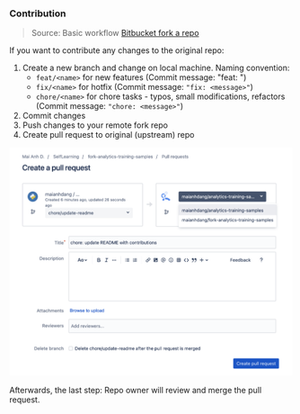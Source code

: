 ### Contribution ###
> Source: Basic workflow [Bitbucket fork a repo](https://support.atlassian.com/bitbucket-cloud/docs/fork-a-repository/)

If you want to contribute any changes to the original repo:
1. Create a new branch and change on local machine. Naming convention: 
    - `feat/<name>` for new features (Commit message: "feat: <message>")
    - `fix/<name>` for hotfix (Commit message: `"fix: <message>"`)
    - `chore/<name>` for chore tasks - typos, small modifications, refactors (Commit message: `"chore: <message>"`)
2. Commit changes
2. Push changes to your remote fork repo
3. Create pull request to original (upstream) repo

![](./images/fork-pull-request.png)

Afterwards, the last step: Repo owner will review and merge the pull request.